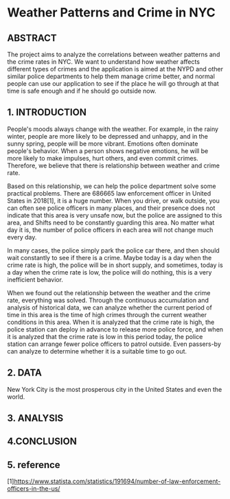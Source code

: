 # Weather Patterns and Crime in NYC

## ABSTRACT
The project aims to analyze the correlations between weather patterns and the crime rates in NYC. We want to understand how weather affects different types of crimes and the application is aimed at the NYPD and other similar police departments to help them manage crime better, and normal people can use our application to see if the place he will go through at that time is safe enough and if he should go outside now.

## 1. INTRODUCTION
People's moods always change with the weather. For example, in the rainy winter, people are more likely to be depressed and unhappy, and in the sunny spring, people will be more vibrant. Emotions often dominate people's behavior. When a person shows negative emotions, he will be more likely to make impulses, hurt others, and even commit crimes. Therefore, we believe that there is relationship between weather and crime rate. 

Based on this relationship, we can help the police department solve some practical problems. There are 686665 law enforcement officer in United States in 2018[1], it is a huge number. When you drive, or walk outside, you can often see police officers in many places, and their presence does not indicate that this area is very unsafe now, but the police are assigned to this area, and Shifts need to be constantly guarding this area. No matter what day it is, the number of police officers in each area will not change much every day.  

In many cases, the police simply park the police car there, and then should wait constantly to see if there is a crime. Maybe today is a day when the crime rate is high, the police will be in short supply, and sometimes, today is a day when the crime rate is low, the police will do nothing, this is a very inefficient behavior.   

When we found out the relationship between the weather and the crime rate, everything was solved. Through the continuous accumulation and analysis of historical data, we can analyze whether the current period of time in this area is the time of high crimes through the current weather conditions in this area. When it is analyzed that the crime rate is high, the police station can deploy in advance to release more police force, and when it is analyzed that the crime rate is low in this period today, the police station can arrange fewer police officers to patrol outside. Even passers-by can analyze to determine whether it is a suitable time to go out.

## 2. DATA
New York City is the most prosperous city in the United States and even the world.

## 3. ANALYSIS

## 4.CONCLUSION 
## 5. reference
[1]https://www.statista.com/statistics/191694/number-of-law-enforcement-officers-in-the-us/
